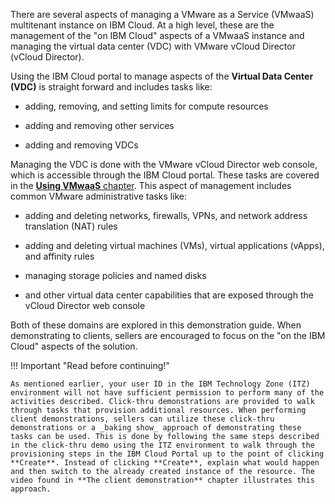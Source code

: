 There are several aspects of managing a VMware as a Service (VMwaaS) multitenant instance on IBM Cloud. At a high level, these are the management of the "on IBM Cloud" aspects of a VMwaaS instance and managing the virtual data center (VDC) with VMware vCloud Director (vCloud Director). 

Using the IBM Cloud portal to manage aspects of the **Virtual Data Center (VDC)** is straight forward and includes tasks like:

- adding, removing, and setting limits for compute resources
  
- adding and removing other services

- adding and removing VDCs

Managing the VDC is done with the VMware vCloud Director web console, which is accessible through the IBM Cloud portal. These tasks are covered in the [**Using VMwaaS** chapter](../../Using/UsingIntro.md). This aspect of management includes common VMware administrative tasks like:

- adding and deleting networks, firewalls, VPNs, and network address translation (NAT) rules
  
- adding and deleting virtual machines (VMs), virtual applications (vApps), and affinity rules

- managing storage policies and named disks

- and other virtual data center capabilities that are exposed through the vCloud Director web console

Both of these domains are explored in this demonstration guide. When demonstrating to clients, sellers are encouraged to focus on the "on the IBM Cloud" aspects of the solution.

!!! Important "Read before continuing!"

    As mentioned earlier, your user ID in the IBM Technology Zone (ITZ) environment will not have sufficient permission to perform many of the activities described. Click-thru demonstrations are provided to walk through tasks that provision additional resources. When performing client demonstrations, sellers can utilize these click-thru demonstrations or a _baking show_ approach of demonstrating these tasks can be used. This is done by following the same steps described in the click-thru demo using the ITZ environment to walk through the provisioning steps in the IBM Cloud Portal up to the point of clicking **Create**. Instead of clicking **Create**, explain what would happen and then switch to the already created instance of the resource. The video found in **The client demonstration** chapter illustrates this approach.


